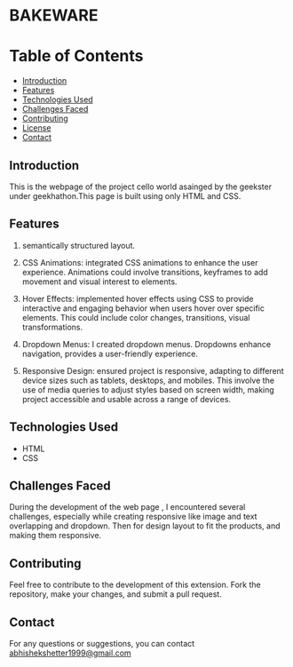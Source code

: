 # BAKEWARE

# Table of Contents
  - [Introduction](#introduction)
  - [Features](#features)
  - [Technologies Used](#technologies-used)
  - [Challenges Faced](#challenges-faced)
  - [Contributing](#contributing)
  - [License](#license)
  - [Contact](#contact)

## Introduction
This is the webpage of the project cello world asainged by the geekster under geekhathon.This page is built using only HTML and CSS.
## Features
1. semantically structured layout.
 
2. CSS Animations:
 integrated CSS animations to enhance the user experience. Animations could involve transitions, keyframes to add movement and visual interest to elements.

3. Hover Effects:
 implemented hover effects using CSS to provide interactive and engaging behavior when users hover over specific elements. This could include color changes, transitions, visual transformations.

4. Dropdown Menus:
I created dropdown menus. Dropdowns enhance navigation, provides a user-friendly experience.

5. Responsive Design:
 ensured project is responsive, adapting to different device sizes such as tablets, desktops, and mobiles. This involve the use of media queries to adjust styles based on screen width, making  project accessible and usable across a range of devices.

## Technologies Used

- HTML
- CSS

## Challenges Faced

During the development of the web page , I encountered several challenges, especially while creating responsive like image and text overlapping and dropdown.
Then for design layout to fit the products,
and making them responsive.

## Contributing

Feel free to contribute to the development of this extension. Fork the repository, make your changes, and submit a pull request.

## Contact

For any questions or suggestions, you can contact abhishekshetter1999@gmail.com
